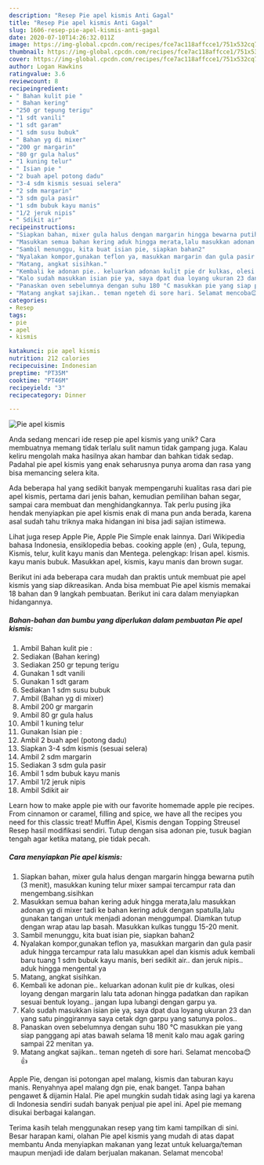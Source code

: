 ```yaml
---
description: "Resep Pie apel kismis Anti Gagal"
title: "Resep Pie apel kismis Anti Gagal"
slug: 1606-resep-pie-apel-kismis-anti-gagal
date: 2020-07-10T14:26:32.011Z
image: https://img-global.cpcdn.com/recipes/fce7ac118affcce1/751x532cq70/pie-apel-kismis-foto-resep-utama.jpg
thumbnail: https://img-global.cpcdn.com/recipes/fce7ac118affcce1/751x532cq70/pie-apel-kismis-foto-resep-utama.jpg
cover: https://img-global.cpcdn.com/recipes/fce7ac118affcce1/751x532cq70/pie-apel-kismis-foto-resep-utama.jpg
author: Logan Hawkins
ratingvalue: 3.6
reviewcount: 8
recipeingredient:
- " Bahan kulit pie "
- " Bahan kering"
- "250 gr tepung terigu"
- "1 sdt vanili"
- "1 sdt garam"
- "1 sdm susu bubuk"
- " Bahan yg di mixer"
- "200 gr margarin"
- "80 gr gula halus"
- "1 kuning telur"
- " Isian pie "
- "2 buah apel potong dadu"
- "3-4 sdm kismis sesuai selera"
- "2 sdm margarin"
- "3 sdm gula pasir"
- "1 sdm bubuk kayu manis"
- "1/2 jeruk nipis"
- " Sdikit air"
recipeinstructions:
- "Siapkan bahan, mixer gula halus dengan margarin hingga bewarna putih (3 menit), masukkan kuning telur mixer sampai tercampur rata dan mengembang.sisihkan"
- "Masukkan semua bahan kering aduk hingga merata,lalu masukkan adonan yg di mixer tadi ke bahan kering aduk dengan spatulla,lalu gunakan tangan untuk menjadi adonan menggumpal. Diamkan tutup dengan wrap atau lap basah. Masukkan kulkas tunggu 15-20 menit."
- "Sambil menunggu, kita buat isian pie, siapkan bahan2"
- "Nyalakan kompor,gunakan teflon ya, masukkan margarin dan gula pasir aduk hingga tercampur rata lalu masukkan apel dan kismis aduk kembali baru tuang 1 sdm bubuk kayu manis, beri sedikit air.. dan jeruk nipis.. aduk hingga mengental ya"
- "Matang, angkat sisihkan."
- "Kembali ke adonan pie.. keluarkan adonan kulit pie dr kulkas, olesi loyang dengan margarin lalu tata adonan hingga padatkan dan rapikan sesuai bentuk loyang.. jangan lupa lubangi dengan garpu ya."
- "Kalo sudah masukkan isian pie ya, saya dpat dua loyang ukuran 23 dan yang satu pinggirannya saya cetak dgn garpu yang satunya polos.."
- "Panaskan oven sebelumnya dengan suhu 180 °C masukkan pie yang siap panggang api atas bawah selama 18 menit kalo mau agak garing sampai 22 menitan ya."
- "Matang angkat sajikan.. teman ngeteh di sore hari. Selamat mencoba😊👍"
categories:
- Resep
tags:
- pie
- apel
- kismis

katakunci: pie apel kismis 
nutrition: 212 calories
recipecuisine: Indonesian
preptime: "PT35M"
cooktime: "PT46M"
recipeyield: "3"
recipecategory: Dinner

---
```



![Pie apel kismis](https://img-global.cpcdn.com/recipes/fce7ac118affcce1/751x532cq70/pie-apel-kismis-foto-resep-utama.jpg)

Anda sedang mencari ide resep pie apel kismis yang unik? Cara membuatnya memang tidak terlalu sulit namun tidak gampang juga. Kalau keliru mengolah maka hasilnya akan hambar dan bahkan tidak sedap. Padahal pie apel kismis yang enak seharusnya punya aroma dan rasa yang bisa memancing selera kita.

Ada beberapa hal yang sedikit banyak mempengaruhi kualitas rasa dari pie apel kismis, pertama dari jenis bahan, kemudian pemilihan bahan segar, sampai cara membuat dan menghidangkannya. Tak perlu pusing jika hendak menyiapkan pie apel kismis enak di mana pun anda berada, karena asal sudah tahu triknya maka hidangan ini bisa jadi sajian istimewa.

Lihat juga resep Apple Pie, Apple Pie Simple enak lainnya. Dari Wikipedia bahasa Indonesia, ensiklopedia bebas. cooking apple (en) , Gula, tepung, Kismis, telur, kulit kayu manis dan Mentega. pelengkap: Irisan apel. kismis. kayu manis bubuk. Masukkan apel, kismis, kayu manis dan brown sugar.


Berikut ini ada beberapa cara mudah dan praktis untuk membuat pie apel kismis yang siap dikreasikan. Anda bisa membuat Pie apel kismis memakai 18 bahan dan 9 langkah pembuatan. Berikut ini cara dalam menyiapkan hidangannya.

<!--inarticleads1-->

##### Bahan-bahan dan bumbu yang diperlukan dalam pembuatan Pie apel kismis:

1. Ambil  Bahan kulit pie :
1. Sediakan  (Bahan kering)
1. Sediakan 250 gr tepung terigu
1. Gunakan 1 sdt vanili
1. Gunakan 1 sdt garam
1. Sediakan 1 sdm susu bubuk
1. Ambil  (Bahan yg di mixer)
1. Ambil 200 gr margarin
1. Ambil 80 gr gula halus
1. Ambil 1 kuning telur
1. Gunakan  Isian pie :
1. Ambil 2 buah apel (potong dadu)
1. Siapkan 3-4 sdm kismis (sesuai selera)
1. Ambil 2 sdm margarin
1. Sediakan 3 sdm gula pasir
1. Ambil 1 sdm bubuk kayu manis
1. Ambil 1/2 jeruk nipis
1. Ambil  Sdikit air


Learn how to make apple pie with our favorite homemade apple pie recipes. From cinnamon or caramel, filling and spice, we have all the recipes you need for this classic treat! Muffin Apel, Kismis dengan Topping Streusel Resep hasil modifikasi sendiri. Tutup dengan sisa adonan pie, tusuk bagian tengah agar ketika matang, pie tidak pecah. 

<!--inarticleads2-->

##### Cara menyiapkan Pie apel kismis:

1. Siapkan bahan, mixer gula halus dengan margarin hingga bewarna putih (3 menit), masukkan kuning telur mixer sampai tercampur rata dan mengembang.sisihkan
1. Masukkan semua bahan kering aduk hingga merata,lalu masukkan adonan yg di mixer tadi ke bahan kering aduk dengan spatulla,lalu gunakan tangan untuk menjadi adonan menggumpal. Diamkan tutup dengan wrap atau lap basah. Masukkan kulkas tunggu 15-20 menit.
1. Sambil menunggu, kita buat isian pie, siapkan bahan2
1. Nyalakan kompor,gunakan teflon ya, masukkan margarin dan gula pasir aduk hingga tercampur rata lalu masukkan apel dan kismis aduk kembali baru tuang 1 sdm bubuk kayu manis, beri sedikit air.. dan jeruk nipis.. aduk hingga mengental ya
1. Matang, angkat sisihkan.
1. Kembali ke adonan pie.. keluarkan adonan kulit pie dr kulkas, olesi loyang dengan margarin lalu tata adonan hingga padatkan dan rapikan sesuai bentuk loyang.. jangan lupa lubangi dengan garpu ya.
1. Kalo sudah masukkan isian pie ya, saya dpat dua loyang ukuran 23 dan yang satu pinggirannya saya cetak dgn garpu yang satunya polos..
1. Panaskan oven sebelumnya dengan suhu 180 °C masukkan pie yang siap panggang api atas bawah selama 18 menit kalo mau agak garing sampai 22 menitan ya.
1. Matang angkat sajikan.. teman ngeteh di sore hari. Selamat mencoba😊👍


Apple Pie, dengan isi potongan apel malang, kismis dan taburan kayu manis. Renyahnya apel malang dgn pie, enak banget. Tanpa bahan pengawet &amp; dijamin Halal. Pie apel mungkin sudah tidak asing lagi ya karena di Indonesia sendiri sudah banyak penjual pie apel ini. Apel pie memang disukai berbagai kalangan. 

Terima kasih telah menggunakan resep yang tim kami tampilkan di sini. Besar harapan kami, olahan Pie apel kismis yang mudah di atas dapat membantu Anda menyiapkan makanan yang lezat untuk keluarga/teman maupun menjadi ide dalam berjualan makanan. Selamat mencoba!
